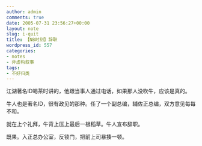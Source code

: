 ```yaml
---
author: admin
comments: true
date: 2005-07-31 23:56:27+00:00
layout: note
slug: i-quit
title: 【NB时刻】辞职
wordpress_id: 557
categories:
- notes
- 非虚构叙事
tags:
- 不好归类
---
```


江湖著名ID喝茶时讲的，他跟当事人通过电话，如果那人没吹牛，应该是真的。

牛人也是著名ID，很有政见的那种。任了一个副总编，辅佐正总编，双方意见每每不和。

就在上个礼拜，牛背上压上最后一根稻草。牛人宣布辞职。

既果。入正总办公室，反锁门，把前上司暴揍一顿。

